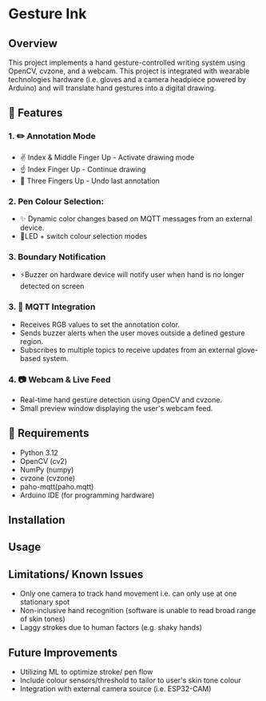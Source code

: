 # Gesture Ink
## Overview
This project implements a hand gesture-controlled writing system using OpenCV, cvzone, and a webcam. This project is integrated with wearable technologies hardware (i.e. gloves and a camera headpiece powered by Arduino) and will translate hand gestures into a digital drawing. 

## 🚀 Features 
### 1. ✏️ Annotation Mode
- ✌️ Index & Middle Finger Up - Activate drawing mode
- ☝️ Index Finger Up - Continue drawing
- 🤟 Three Fingers Up - Undo last annotation

### 2. Pen Colour Selection: 
- ✨ Dynamic color changes based on MQTT messages from an external device.
- 🚨LED + switch colour selection modes

### 3. Boundary Notification
- ⚡Buzzer on hardware device will notify user when hand is no longer detected on screen 

### 3. 📡 MQTT Integration
- Receives RGB values to set the annotation color.
- Sends buzzer alerts when the user moves outside a defined gesture region.
- Subscribes to multiple topics to receive updates from an external glove-based system.

### 4. 📷 Webcam & Live Feed
- Real-time hand gesture detection using OpenCV and cvzone.
- Small preview window displaying the user's webcam feed.

## 📃 Requirements 
- Python 3.12
- OpenCV (cv2)
- NumPy (numpy)
- cvzone (cvzone)
- paho-mqtt(paho.mqtt)
- Arduino IDE (for programming hardware) 

## Installation 

## Usage 

## Limitations/ Known Issues 
- Only one camera to track hand movement i.e. can only use at one stationary spot 
- Non-inclusive hand recognition (software is unable to read broad range of skin tones)
- Laggy strokes due to human factors (e.g. shaky hands) 

## Future Improvements 
- Utilizing ML to optimize stroke/ pen flow
- Include colour sensors/threshold to tailor to user's skin tone colour
- Integration with external camera source (i.e. ESP32-CAM)








 
